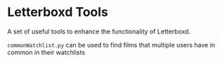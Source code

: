 # Letterboxd Tools

A set of useful tools to enhance the functionality of Letterboxd.

```commonWatchlist.py``` can be used to find films that multiple users have in common in their watchlists